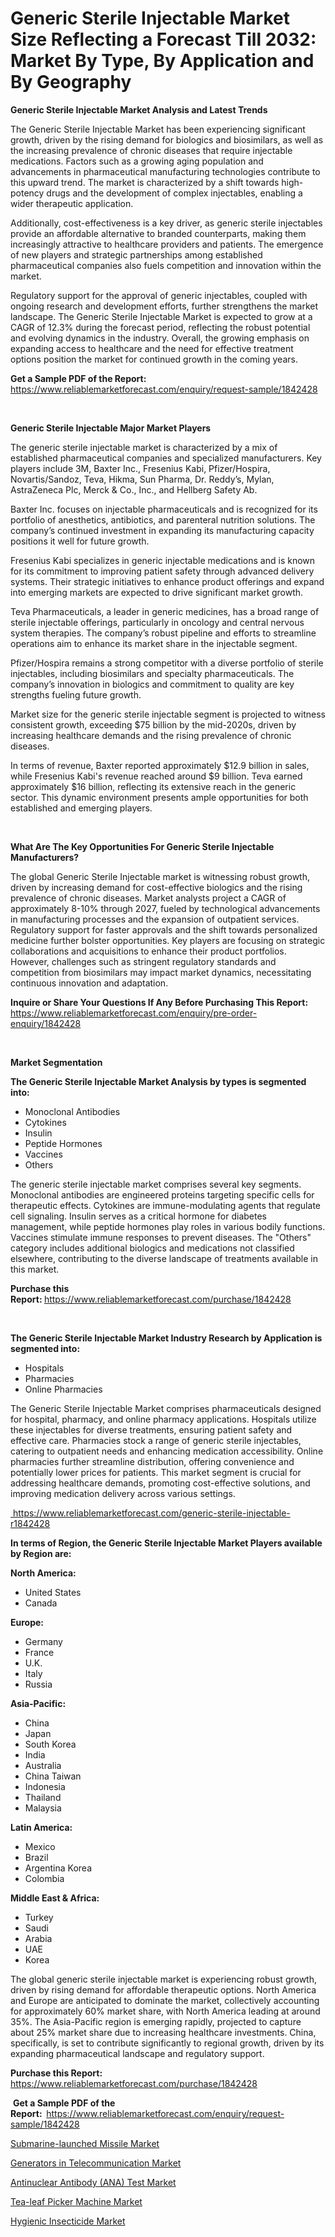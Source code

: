 <p><h1>Generic Sterile Injectable Market Size Reflecting a Forecast Till 2032: Market By Type, By Application and By Geography</h1></p><p><strong>Generic Sterile Injectable Market Analysis and Latest Trends</strong></p>
<p><p>The Generic Sterile Injectable Market has been experiencing significant growth, driven by the rising demand for biologics and biosimilars, as well as the increasing prevalence of chronic diseases that require injectable medications. Factors such as a growing aging population and advancements in pharmaceutical manufacturing technologies contribute to this upward trend. The market is characterized by a shift towards high-potency drugs and the development of complex injectables, enabling a wider therapeutic application.</p><p>Additionally, cost-effectiveness is a key driver, as generic sterile injectables provide an affordable alternative to branded counterparts, making them increasingly attractive to healthcare providers and patients. The emergence of new players and strategic partnerships among established pharmaceutical companies also fuels competition and innovation within the market. </p><p>Regulatory support for the approval of generic injectables, coupled with ongoing research and development efforts, further strengthens the market landscape. The Generic Sterile Injectable Market is expected to grow at a CAGR of 12.3% during the forecast period, reflecting the robust potential and evolving dynamics in the industry. Overall, the growing emphasis on expanding access to healthcare and the need for effective treatment options position the market for continued growth in the coming years.</p></p>
<p><strong>Get a Sample PDF of the Report:&nbsp;</strong> <a href="https://www.reliablemarketforecast.com/enquiry/request-sample/1842428?utm_campaign=1900&utm_medium=2&utm_source=Github&utm_content=ia&utm_term=26032025&utm_id=generic-sterile-injectable">https://www.reliablemarketforecast.com/enquiry/request-sample/1842428</a></p>
<p>&nbsp;</p>
<p><strong>Generic Sterile Injectable Major Market Players</strong></p>
<p><p>The generic sterile injectable market is characterized by a mix of established pharmaceutical companies and specialized manufacturers. Key players include 3M, Baxter Inc., Fresenius Kabi, Pfizer/Hospira, Novartis/Sandoz, Teva, Hikma, Sun Pharma, Dr. Reddy’s, Mylan, AstraZeneca Plc, Merck & Co., Inc., and Hellberg Safety Ab. </p><p>Baxter Inc. focuses on injectable pharmaceuticals and is recognized for its portfolio of anesthetics, antibiotics, and parenteral nutrition solutions. The company’s continued investment in expanding its manufacturing capacity positions it well for future growth.</p><p>Fresenius Kabi specializes in generic injectable medications and is known for its commitment to improving patient safety through advanced delivery systems. Their strategic initiatives to enhance product offerings and expand into emerging markets are expected to drive significant market growth.</p><p>Teva Pharmaceuticals, a leader in generic medicines, has a broad range of sterile injectable offerings, particularly in oncology and central nervous system therapies. The company’s robust pipeline and efforts to streamline operations aim to enhance its market share in the injectable segment.</p><p>Pfizer/Hospira remains a strong competitor with a diverse portfolio of sterile injectables, including biosimilars and specialty pharmaceuticals. The company’s innovation in biologics and commitment to quality are key strengths fueling future growth.</p><p>Market size for the generic sterile injectable segment is projected to witness consistent growth, exceeding $75 billion by the mid-2020s, driven by increasing healthcare demands and the rising prevalence of chronic diseases. </p><p>In terms of revenue, Baxter reported approximately $12.9 billion in sales, while Fresenius Kabi's revenue reached around $9 billion. Teva earned approximately $16 billion, reflecting its extensive reach in the generic sector. This dynamic environment presents ample opportunities for both established and emerging players.</p></p>
<p>&nbsp;</p>
<p><strong>What Are The Key Opportunities For Generic Sterile Injectable Manufacturers?</strong></p>
<p><p>The global Generic Sterile Injectable market is witnessing robust growth, driven by increasing demand for cost-effective biologics and the rising prevalence of chronic diseases. Market analysts project a CAGR of approximately 8-10% through 2027, fueled by technological advancements in manufacturing processes and the expansion of outpatient services. Regulatory support for faster approvals and the shift towards personalized medicine further bolster opportunities. Key players are focusing on strategic collaborations and acquisitions to enhance their product portfolios. However, challenges such as stringent regulatory standards and competition from biosimilars may impact market dynamics, necessitating continuous innovation and adaptation.</p></p>
<p><strong>Inquire or Share Your Questions If Any Before Purchasing This Report:</strong> <a href="https://www.reliablemarketforecast.com/enquiry/pre-order-enquiry/1842428?utm_campaign=1900&utm_medium=2&utm_source=Github&utm_content=ia&utm_term=26032025&utm_id=generic-sterile-injectable">https://www.reliablemarketforecast.com/enquiry/pre-order-enquiry/1842428</a></p>
<p>&nbsp;</p>
<p><strong>Market Segmentation</strong></p>
<p><strong>The Generic Sterile Injectable Market Analysis by types is segmented into:</strong></p>
<p><ul><li>Monoclonal Antibodies</li><li>Cytokines</li><li>Insulin</li><li>Peptide Hormones</li><li>Vaccines</li><li>Others</li></ul></p>
<p><p>The generic sterile injectable market comprises several key segments. Monoclonal antibodies are engineered proteins targeting specific cells for therapeutic effects. Cytokines are immune-modulating agents that regulate cell signaling. Insulin serves as a critical hormone for diabetes management, while peptide hormones play roles in various bodily functions. Vaccines stimulate immune responses to prevent diseases. The "Others" category includes additional biologics and medications not classified elsewhere, contributing to the diverse landscape of treatments available in this market.</p></p>
<p><strong>Purchase this Report:&nbsp;</strong><a href="https://www.reliablemarketforecast.com/purchase/1842428?utm_campaign=1900&utm_medium=2&utm_source=Github&utm_content=ia&utm_term=26032025&utm_id=generic-sterile-injectable">https://www.reliablemarketforecast.com/purchase/1842428</a></p>
<p>&nbsp;</p>
<p><strong>The Generic Sterile Injectable Market Industry Research by Application is segmented into:</strong></p>
<p><ul><li>Hospitals</li><li>Pharmacies</li><li>Online Pharmacies</li></ul></p>
<p><p>The Generic Sterile Injectable Market comprises pharmaceuticals designed for hospital, pharmacy, and online pharmacy applications. Hospitals utilize these injectables for diverse treatments, ensuring patient safety and effective care. Pharmacies stock a range of generic sterile injectables, catering to outpatient needs and enhancing medication accessibility. Online pharmacies further streamline distribution, offering convenience and potentially lower prices for patients. This market segment is crucial for addressing healthcare demands, promoting cost-effective solutions, and improving medication delivery across various settings.</p></p>
<p><a href="https://www.reliablemarketforecast.com/generic-sterile-injectable-r1842428?utm_campaign=1900&utm_medium=2&utm_source=Github&utm_content=ia&utm_term=26032025&utm_id=generic-sterile-injectable">&nbsp;https://www.reliablemarketforecast.com/generic-sterile-injectable-r1842428</a></p>
<p><strong>In terms of Region, the Generic Sterile Injectable Market Players available by Region are:</strong></p>
<p>
    <p> <strong> North America: </strong>
        <ul>
            <li>United States</li>
            <li>Canada</li>
        </ul>
        </p> 
    <p> <strong> Europe: </strong>
        <ul>
            <li>Germany</li>
            <li>France</li>
            <li>U.K.</li>
            <li>Italy</li>
            <li>Russia</li>
        </ul>
        </p> 
    <p> <strong> Asia-Pacific: </strong>
        <ul>
            <li>China</li>
            <li>Japan</li>
            <li>South Korea</li>
            <li>India</li>
            <li>Australia</li>
            <li>China Taiwan</li>
            <li>Indonesia</li>
            <li>Thailand</li>
            <li>Malaysia</li>
        </ul>
        </p> 
    <p> <strong> Latin America: </strong>
        <ul>
            <li>Mexico</li>
            <li>Brazil</li>
            <li>Argentina Korea</li>
            <li>Colombia</li>
        </ul>
        </p> 
    <p> <strong> Middle East & Africa: </strong>
        <ul>
            <li>Turkey</li>
            <li>Saudi</li>
            <li>Arabia</li>
            <li>UAE</li>
            <li>Korea</li>
        </ul>
    </p>
    </p>
<p><p>The global generic sterile injectable market is experiencing robust growth, driven by rising demand for affordable therapeutic options. North America and Europe are anticipated to dominate the market, collectively accounting for approximately 60% market share, with North America leading at around 35%. The Asia-Pacific region is emerging rapidly, projected to capture about 25% market share due to increasing healthcare investments. China, specifically, is set to contribute significantly to regional growth, driven by its expanding pharmaceutical landscape and regulatory support.</p></p>
<p><strong>Purchase this Report: </strong><a href="https://www.reliablemarketforecast.com/purchase/1842428?utm_campaign=1900&utm_medium=2&utm_source=Github&utm_content=ia&utm_term=26032025&utm_id=generic-sterile-injectable">https://www.reliablemarketforecast.com/purchase/1842428</a></p>
<p>&nbsp;<strong>Get a Sample PDF of the Report:&nbsp;&nbsp;</strong><a href="https://www.reliablemarketforecast.com/enquiry/request-sample/1842428?utm_campaign=1900&utm_medium=2&utm_source=Github&utm_content=ia&utm_term=26032025&utm_id=generic-sterile-injectable">https://www.reliablemarketforecast.com/enquiry/request-sample/1842428</a></p>
<p><strong></strong></p>
<p><p><a href="https://github.com/chillwervenu/Market-Research-Report-List-1/blob/main/submarine-launched-missile-market.md?utm_campaign=1900&utm_medium=2&utm_source=Github&utm_content=ia&utm_term=26032025&utm_id=generic-sterile-injectable">Submarine-launched Missile Market</a></p><p><a href="https://github.com/busamoleankk/Market-Research-Report-List-1/blob/main/generators-in-telecommunication-market.md?utm_campaign=1900&utm_medium=2&utm_source=Github&utm_content=ia&utm_term=26032025&utm_id=generic-sterile-injectable">Generators in Telecommunication Market</a></p><p><a href="https://github.com/awwqamet/Market-Research-Report-List-1/blob/main/antinuclear-antibody-ana-test-market.md?utm_campaign=1900&utm_medium=2&utm_source=Github&utm_content=ia&utm_term=26032025&utm_id=generic-sterile-injectable">Antinuclear Antibody (ANA) Test Market</a></p><p><a href="https://github.com/marcayaminig/Market-Research-Report-List-1/blob/main/tea-leaf-picker-machine-market.md?utm_campaign=1900&utm_medium=2&utm_source=Github&utm_content=ia&utm_term=26032025&utm_id=generic-sterile-injectable">Tea-leaf Picker Machine Market</a></p><p><a href="https://github.com/yodhafirorae/Market-Research-Report-List-1/blob/main/hygienic-insecticide-market.md?utm_campaign=1900&utm_medium=2&utm_source=Github&utm_content=ia&utm_term=26032025&utm_id=generic-sterile-injectable">Hygienic Insecticide Market</a></p></p>